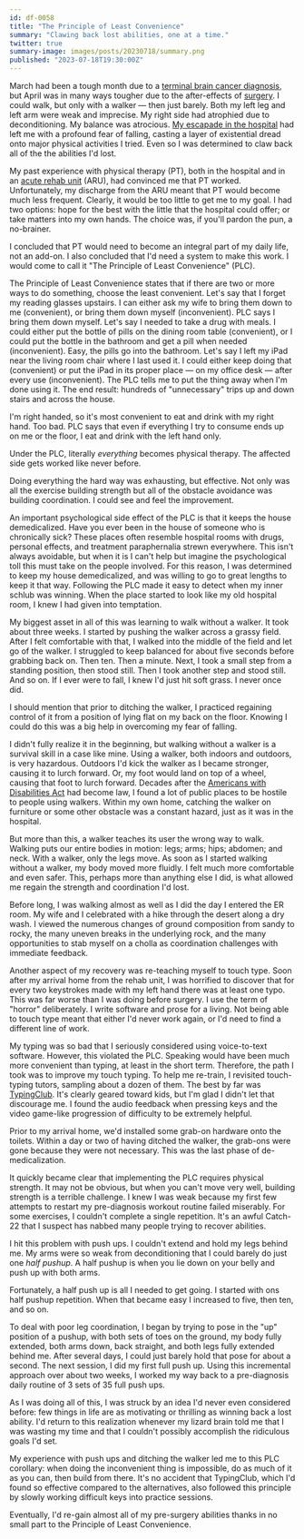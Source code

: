 ```yaml
---
id: df-0058
title: "The Principle of Least Convenience"
summary: "Clawing back lost abilities, one at a time."
twitter: true
summary-image: images/posts/20230718/summary.png
published: "2023-07-18T19:30:00Z"
---
```


March had been a tough month due to a [terminal brain cancer diagnosis](/articles/2023/06/06/the-g-word/), but April was in many ways tougher due to the after-effects of [surgery](/articles/2023/06/02/reflections-on-my-brain-surgery/). I could walk, but only with a walker &mdash; then just barely. Both my left leg and left arm were weak and imprecise. My right side had atrophied due to deconditioning. My balance was atrocious. [My escapade in the hospital](/articles/2023/06/30/fall-guy/) had left me with a profound fear of falling, casting a layer of existential dread onto major physical activities I tried. Even so I was determined to claw back all of the the abilities I'd lost.

My past experience with physical therapy (PT), both in the hospital and in an [acute rehab unit](/articles/2023/07/04/deconditioning-rehabilitiation-and-independenceand/) (ARU), had convinced me that PT worked. Unfortunately, my discharge from the ARU meant that PT would become much less frequent. Clearly, it would be too little to get me to my goal. I had two options: hope for the best with the little that the hospital could offer; or take matters into my own hands. The choice was, if you'll pardon the pun, a no-brainer.

I concluded that PT would need to become an integral part of my daily life, not an add-on. I also concluded that I'd need a system to make this work. I would come to call it "The Principle of Least Convenience" (PLC).

The Principle of Least Convenience states that if there are two or more ways to do something, choose the least convenient. Let's say that I forget my reading glasses upstairs. I can either ask my wife to bring them down to me (convenient), or bring them down myself (inconvenient). PLC says I bring them down myself. Let's say I needed to take a drug with meals. I could either put the bottle of pills on the dining room table (convenient), or I could put the bottle in the bathroom and get a pill when needed (inconvenient). Easy, the pills go into the bathroom. Let's say I left my iPad near the living room chair where I last used it. I could either keep doing that (convenient) or put the iPad in its proper place &mdash; on my office desk &mdash; after every use (inconvenient). The PLC tells me to put the thing away when I'm done using it. The end result: hundreds of "unnecessary" trips up and down stairs and across the house.

I'm right handed, so it's most convenient to eat and drink with my right hand. Too bad. PLC says that even if everything I try to consume ends up on me or the floor, I eat and drink with the left hand only.

Under the PLC, literally *everything* becomes physical therapy. The affected side gets worked like never before.

Doing everything the hard way was exhausting, but effective. Not only was all the exercise building strength but all of the obstacle avoidance was building coordination. I could see and feel the improvement.

An important psychological side effect of the PLC is that it keeps the house demedicalized. Have you ever been in the house of someone who is chronically sick? These places often resemble hospital rooms with drugs, personal effects, and treatment paraphernalia strewn everywhere. This isn't always avoidable, but when it is I can't help but imagine the psychological toll this must take on the people involved. For this reason, I was determined to keep my house demedicalized, and was willing to go to great lengths to keep it that way. Following the PLC made it easy to detect when my inner schlub was winning. When the place started to look like my old hospital room, I knew I had given into temptation.

My biggest asset in all of this was learning to walk without a walker. It took about three weeks. I started by pushing the walker across a grassy field. After I felt comfortable with that, I walked into the middle of the field and let go of the walker. I struggled to keep balanced for about five seconds before grabbing back on. Then ten. Then a minute. Next, I took a small step from a standing position, then stood still. Then I took another step and stood still. And so on. If I ever were to fall, I knew I'd just hit soft grass. I never once did.

I should mention that prior to ditching the walker, I practiced regaining control of it from a position of lying flat on my back on the floor. Knowing I could do this was a big help in overcoming my fear of falling.

I didn't fully realize it in the beginning, but walking without a walker is a survival skill in a case like mine. Using a walker, both indoors and outdoors, is very hazardous. Outdoors I'd kick the walker as I became stronger, causing it to lurch forward. Or, my foot would land on top of a wheel, causing that foot to lurch forward. Decades after the [Americans with Disabilities Act](https://en.wikipedia.org/wiki/Americans_with_Disabilities_Act_of_1990) had become law, I found a lot of public places to be hostile to people using walkers. Within my own home, catching the walker on furniture or some other obstacle was a constant hazard, just as it was in the hospital.

But more than this, a walker teaches its user the wrong way to walk. Walking puts our entire bodies in motion: legs; arms; hips; abdomen; and neck. With a walker, only the legs move. As soon as I started walking without a walker, my body moved more fluidly. I felt much more comfortable and even safer. This, perhaps more than anything else I did, is what allowed me regain the strength and coordination I'd lost.

Before long, I was walking almost as well as I did the day I entered the ER room. My wife and I celebrated with a hike through the desert along a dry wash. I viewed the numerous changes of ground composition from sandy to rocky, the many uneven breaks in the underlying rock, and the many opportunities to stab myself on a cholla as coordination challenges with immediate feedback.

Another aspect of my recovery was re-teaching myself to touch type. Soon after my arrival home from the rehab unit, I was horrified to discover that for every two keystrokes made with my left hand there was at least one typo. This was far worse than I was doing before surgery. I use the term of "horror" deliberately. I write software and prose for a living. Not being able to touch type meant that either I'd never work again, or I'd need to find a different line of work.

My typing was so bad that I seriously considered using voice-to-text software. However, this violated the PLC. Speaking would have been much more convenient than typing, at least in the short term. Therefore, the path I took was to improve my touch typing. To help me re-train, I revisited touch-typing tutors, sampling about a dozen of them. The best by far was [TypingClub](https://www.typingclub.com). It's clearly geared toward kids, but I'm glad I didn't let that discourage me. I found the audio feedback when pressing keys and the video game-like progression of difficulty to be extremely helpful.

Prior to my arrival home, we'd installed some grab-on hardware onto the toilets. Within a day or two of having ditched the walker, the grab-ons were gone because they were not necessary. This was the last phase of de-medicalization.

It quickly became clear that implementing the PLC requires physical strength. It may not be obvious, but when you can't move very well, building strength is a terrible challenge. I knew I was weak because my first few attempts to restart my pre-diagnosis workout routine failed miserably. For some exercises, I couldn't complete a single repetition. It's an awful Catch-22 that I suspect has nabbed many people trying to recover abilities.

I hit this problem with push ups. I couldn't extend and hold my legs behind me. My arms were so weak from deconditioning that I could barely do just one *half pushup*. A half pushup is when you lie down on your belly and push up with both arms.

Fortunately, a half push up is all I needed to get going. I started with ons half pushup repetition. When that became easy I increased to five, then ten, and so on.

To deal with poor leg coordination, I began by trying to pose in the "up" position of a pushup, with both sets of toes on the ground, my body fully extended, both arms down, back straight, and both legs fully extended behind me. After several days, I could just barely hold that pose for about a second. The next session, I did my first full push up. Using this incremental approach over about two weeks, I worked my way back to a pre-diagnosis daily routine of 3 sets of 35 full push ups.

As I was doing all of this, I was struck by an idea I'd never even considered before: few things in life are as motivating or thrilling as winning back a lost ability. I'd return to this realization whenever my lizard brain told me that I was wasting my time and that I couldn't possibly accomplish the ridiculous goals I'd set.

My experience with push ups and ditching the walker led me to this PLC corollary: when doing the inconvenient thing is impossible, do as much of it as you can, then build from there. It's no accident that TypingClub, which I'd found so effective compared to the alternatives, also followed this principle by slowly working difficult keys into practice sessions.

Eventually, I'd re-gain almost all of my pre-surgery abilities thanks in no small part to the Principle of Least Convenience.
